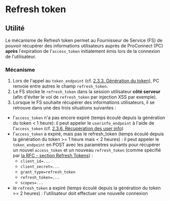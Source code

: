 # Refresh token

## Utilité

Le mécanisme de Refresh token permet au Fournisseur de Service (FS) de pouvoir récupérer des informations utilisateurs auprès de ProConnect (PC) **après** l'expiration de l'`access_token` initialement émis lors de la connexion de l'utilisateur.

### Mécanisme

1. Lors de l'appel au `token_endpoint` (cf. [2.3.3. Génération du token](./implementation_technique.md)), PC renvoie entre autres le champ `refresh_token`.
2. Le FS stocke le `refresh_token` dans la session utilisateur **côté serveur** (afin d'éviter le vol de `refresh_token` par injection XSS par exemple).
3. Lorsque le FS souhaite récupérer des informations utilisateurs, il se retrouve dans une des trois situations suivantes :

- l'`access_token` n'a pas encore expiré (temps écoulé depuis la génération du token < 1 heure): il peut appeler le `userinfo_endpoint` à l'aide de l'`access_token` (cf. [2.3.6. Récupération des user info](./implementation_technique.md))
- l'`access_token` a expiré, mais pas le refresh_token (temps écoulé depuis la génération du token >= 1 heure mais < 2 heures) : il peut appeler le `token_endpoint` en POST avec les paramètres suivants pour récupérer un nouvel `access_token` et un nouveau `refresh_token` (comme spécifié par [la RFC - section Refresh Tokens](https://openid.net/specs/openid-connect-core-1_0.html#RefreshTokens)) :
  - `client_id=...`
  - `client_secret=...`
  - `grant_type=refresh_token`
  - `refresh_token=...`
  - `scopes=...`
- le `refresh_token` a expiré (temps écoulé depuis la génération du token >= 2 heures) : l'utilisateur doit effectuer une nouvelle connexion
